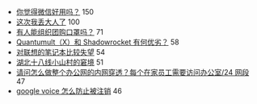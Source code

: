 - [你觉得微信好用吗？](https://www.v2ex.com/t/642056) 150
- [这次我丢大人了](https://www.v2ex.com/t/642046) 100
- [有人能组织团购口罩吗？](https://www.v2ex.com/t/642027) 71
- [Quantumult（X）和 Shadowrocket 有何优劣？](https://www.v2ex.com/t/642077) 58
- [对联想的笔记本比较失望](https://www.v2ex.com/t/642036) 54
- [湖北十八线小山村的窘境](https://www.v2ex.com/t/641993) 51
- [请问怎么做整个办公网的内网穿透？每个在家员工需要访问办公室/24 网段](https://www.v2ex.com/t/642010) 47
- [google voice 怎么防止被注销](https://www.v2ex.com/t/642049) 46